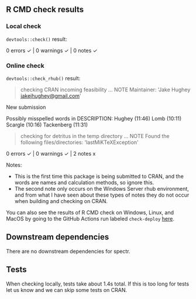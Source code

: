## R CMD check results

### Local check
`devtools::check()` result:

  0 errors ✓ | 0 warnings ✓ | 0 notes ✓

### Online check
`devtools::check_rhub()` result:

  > checking CRAN incoming feasibility ... NOTE
  Maintainer: 'Jake Hughey <jakejhughey@gmail.com>'

  New submission

  Possibly misspelled words in DESCRIPTION:
    Hughey (11:46)
    Lomb (10:11)
    Scargle (10:16)
    Tackenberg (11:31)

  > checking for detritus in the temp directory ... NOTE
  Found the following files/directories:
    'lastMiKTeXException'

  0 errors ✓ | 0 warnings ✓ | 2 notes x

Notes:
  - This is the first time this package is being submitted to CRAN, and the words are names and calculation methods, so ignore this.
  - The second note only occurs on the Windows Server rhub environment, and from what I have seen about these types of notes they do not occur when building and checking on CRAN.

You can also see the results of R CMD check on Windows, Linux, and MacOS by going to the GitHub Actions run labeled `check-deploy` [here](https://github.com/hugheylab/spectr/actions).

## Downstream dependencies
There are no downstream dependencies for spectr.

## Tests
When checking locally, tests take about 1.4s total. If this is too long for tests let us know and we can skip some tests on CRAN.